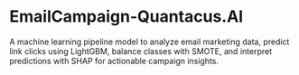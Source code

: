 # EmailCampaign-Quantacus.AI
A machine learning pipeline model to analyze email marketing data, predict link clicks using LightGBM, balance classes with SMOTE, and interpret predictions with SHAP for actionable campaign insights.
